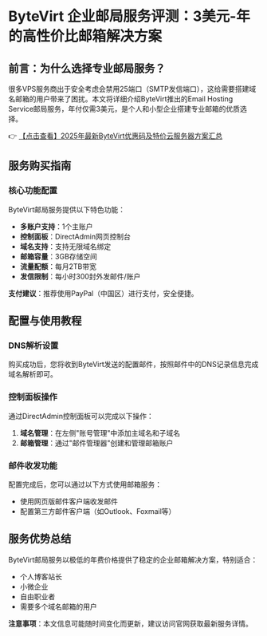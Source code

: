 # ByteVirt 企业邮局服务评测：3美元-年的高性价比邮箱解决方案

## 前言：为什么选择专业邮局服务？

很多VPS服务商出于安全考虑会禁用25端口（SMTP发信端口），这给需要搭建域名邮箱的用户带来了困扰。本文将详细介绍ByteVirt推出的Email Hosting Service邮局服务，年付仅需3美元，是个人和小型企业搭建专业邮箱的优质选择。

👉 [【点击查看】2025年最新ByteVirt优惠码及特价云服务器方案汇总](https://bit.ly/bytevirt)

## 服务购买指南

### 核心功能配置
ByteVirt邮局服务提供以下特色功能：
- **多账户支持**：1个主账户
- **控制面板**：DirectAdmin网页控制台
- **域名支持**：支持无限域名绑定
- **邮箱容量**：3GB存储空间
- **流量配额**：每月2TB带宽
- **发信限制**：每小时300封外发邮件/账户

**支付建议**：推荐使用PayPal（中国区）进行支付，安全便捷。

## 配置与使用教程

### DNS解析设置
购买成功后，您将收到ByteVirt发送的配置邮件，按照邮件中的DNS记录信息完成域名解析即可。

### 控制面板操作
通过DirectAdmin控制面板可以完成以下操作：
1. **域名管理**：在左侧"账号管理"中添加主域名和子域名
2. **邮箱管理**：通过"邮件管理器"创建和管理邮箱账户

### 邮件收发功能
配置完成后，您可以通过以下方式使用邮箱服务：
- 使用网页版邮件客户端收发邮件
- 配置第三方邮件客户端（如Outlook、Foxmail等）

## 服务优势总结
ByteVirt邮局服务以极低的年费价格提供了稳定的企业邮箱解决方案，特别适合：
- 个人博客站长
- 小微企业
- 自由职业者
- 需要多个域名邮箱的用户

**注意事项**：本文信息可能随时间变化而更新，建议访问官网获取最新服务详情。